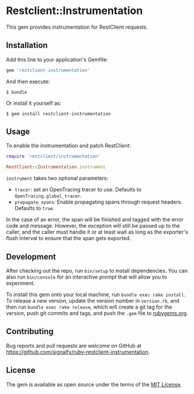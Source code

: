 # Restclient::Instrumentation

This gem provides instrumentation for RestClient requests.

## Installation

Add this line to your application's Gemfile:

```ruby
gem 'restclient-instrumentation'
```

And then execute:

    $ bundle

Or install it yourself as:

    $ gem install restclient-instrumentation

## Usage

To enable the instrumentation and patch RestClient:

```ruby
require 'restclient/instrumentation'

RestClient::Instrumentation.instrument
```

`instrument` takes two optional parameters:
- `tracer`: set an OpenTracing tracer to use.
  Defaults to `OpenTracing.global_tracer`.
- `propagate_spans`: Enable propagating spans through request headers.
  Defaults to `true`.

In the case of an error, the span will be finished and tagged with the error code and message. However, the exception will still be passed up to the caller, and the caller must handle it or at least wait as long as the exporter's flush interval to ensure that the span gets exported.

## Development

After checking out the repo, run `bin/setup` to install dependencies. You can also run `bin/console` for an interactive prompt that will allow you to experiment.

To install this gem onto your local machine, run `bundle exec rake install`. To release a new version, update the version number in `version.rb`, and then run `bundle exec rake release`, which will create a git tag for the version, push git commits and tags, and push the `.gem` file to [rubygems.org](https://rubygems.org).

## Contributing

Bug reports and pull requests are welcome on GitHub at https://github.com/signalfx/ruby-restclient-instrumentation.

## License

The gem is available as open source under the terms of the [MIT License](https://opensource.org/licenses/MIT).

